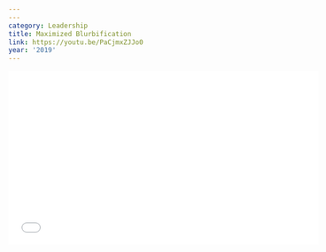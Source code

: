 ```yaml
---
---
category: Leadership
title: Maximized Blurbification
link: https://youtu.be/PaCjmxZJJo0
year: '2019'
---
```

<iframe width="560" height="315" src="{{ page.link }}" frameborder="0" allowfullscreen></iframe>
